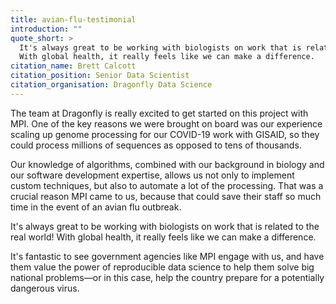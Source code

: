 ```yaml
---
title: avian-flu-testimonial
introduction: ""
quote_short: >
  It's always great to be working with biologists on work that is related to the real world! 
  With global health, it really feels like we can make a difference.
citation_name: Brett Calcott
citation_position: Senior Data Scientist
citation_organisation: Dragonfly Data Science
---
```


The team at Dragonfly is really excited to get started on this project with
MPI. One of the key reasons we were brought on board was our experience scaling
up genome processing for our COVID-19 work with GISAID,
so they could process
millions of sequences as opposed to tens of thousands.

Our knowledge of algorithms, combined with our background in biology and our
software development expertise, allows us not only to implement custom
techniques, but also to automate a lot of the processing. That was a crucial
reason MPI came to us, because that could save their staff so much time in the
event of an avian flu outbreak.

It's always great to be working with biologists on work that is related to the
real world! With global health, it really feels like we can make a difference.

It's fantastic to see government agencies like MPI engage with us, and have
them value the power of reproducible data science to help them solve big
national problems—or in this case, help the country prepare for a potentially
dangerous virus.



